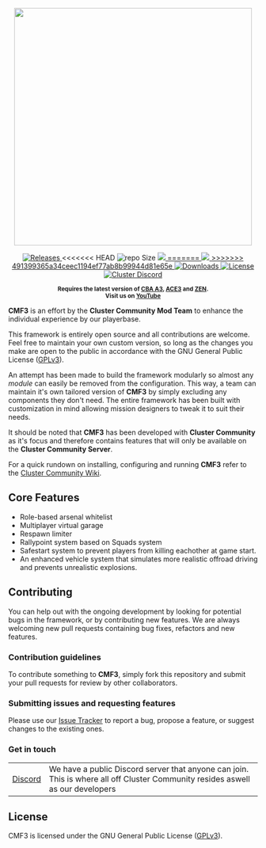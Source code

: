 <p align="center">
    <img src="https://github.com/Tapawingo/gallery/blob/main/logos/cmf3_trans.png?raw=true" width="480">
</p>

<p align="center">
    <a href="https://github.com/Tapawingo/CMF3/releases">
        <img src="https://img.shields.io/github/v/release/Tapawingo/CMF3?style=flat-square" alt="Releases">
    </a>
<<<<<<< HEAD
    <a>
    <img src="https://img.shields.io/github/repo-size/Tapawingo/CMF3?style=flat-square" alt="repo Size">
    </a>
    <a href="https://github.com/Tapawingo/Eric-s-Mission-Framework/issues" alt="Issue Tracker">
        <img src="https://img.shields.io/github/issues-raw/Tapawingo/Eric-s-Mission-Framework?style=flat-square">
=======
    <a href="https://github.com/Tapawingo/CMF3/issues" alt="Issue Tracker">
        <img src="https://img.shields.io/github/issues-raw/Tapawingo/CMF3?style=flat-square">
>>>>>>> 491399365a34ceec1194ef77ab8b99944d81e65e
    </a>
    <a href="https://github.com/Tapawingo/CMF3/releases">
        <img src="https://img.shields.io/github/downloads/Tapawingo/CMF3/total?style=flat-square" alt="Downloads">
    </a>
    <a href="https://github.com/Tapawingo/CMF3/blob/master/LICENSE">
        <img src="https://img.shields.io/github/license/Tapawingo/CMF3?style=flat-square" alt="License">
    </a>
    <a href="https://discord.gg/MBP64PWz">
        <img src="https://img.shields.io/badge/Discord-Join-darkviolet.svg?style=flat-square" alt="Cluster Discord"">
    </a>
</p>

<p align="center">
    <sup><strong>Requires the latest version of <a href="https://github.com/CBATeam/CBA_A3/releases">CBA A3</a>, <a href="https://github.com/acemod/ACE3/releases">ACE3</a> and <a href="https://github.com/zen-mod/ZEN">ZEN</a>.<br/>
    Visit us on <a href="https://www.youtube.com/channel/UCHvqA1frU_R9cqCW_5rmM4w">YouTube</a></strong></sup>
</p>

**CMF3** is an effort by the **Cluster Community Mod Team** to enhance the individual experience by our playerbase.

This framework is entirely open source and all contributions are welcome. Feel free to maintain your own custom version, so long as the changes you make are open to the public in accordance with the GNU General Public License ([GPLv3](https://github.com/Tapawingo/CMF3/blob/master/LICENSE)).

An attempt has been made to build the framework modularly so almost any *module* can easily be removed from the configuration. This way, a team can maintain it's own tailored version of **CMF3** by simply excluding any components they don't need. The entire framework has been built with customization in mind allowing mission designers to tweak it to suit their needs.

It should be noted that **CMF3** has been developed with **Cluster Community** as it's focus and therefore contains features that will only be available on the **Cluster Community Server**.

For a quick rundown on installing, configuring and running **CMF3** refer to the [Cluster Community Wiki](https://zeus.cluster-community.com/index.php/Category:Eric%27s_Mission_Framework_(EMF)).

## Core Features
- Role-based arsenal whitelist
- Multiplayer virtual garage
- Respawn limiter
- Rallypoint system based on Squads system
- Safestart system to prevent players from killing eachother at game start.
- An enhanced vehicle system that simulates more realistic offroad driving and prevents unrealistic explosions.

## Contributing
You can help out with the ongoing development by looking for potential bugs in the framework, or by contributing new features. We are always welcoming new pull requests containing bug fixes, refactors and new features.

### Contribution guidelines
To contribute something to **CMF3**, simply fork this repository and submit your pull requests for review by other collaborators.

### Submitting issues and requesting features
Please use our [Issue Tracker](https://github.com/Tapawingo/CMF3/issues) to report a bug, propose a feature, or suggest changes to the existing ones.

### Get in touch
<table>
  <tr>
    <td><a href="https://acemod.org/discord">Discord</a></td>
    <td>We have a public Discord server that anyone can join. This is where all off Cluster Community resides aswell as our developers</td>
  </tr>
</table>

## License
CMF3 is licensed under the GNU General Public License ([GPLv3](https://github.com/Tapawingo/CMF3/blob/master/LICENSE)).
